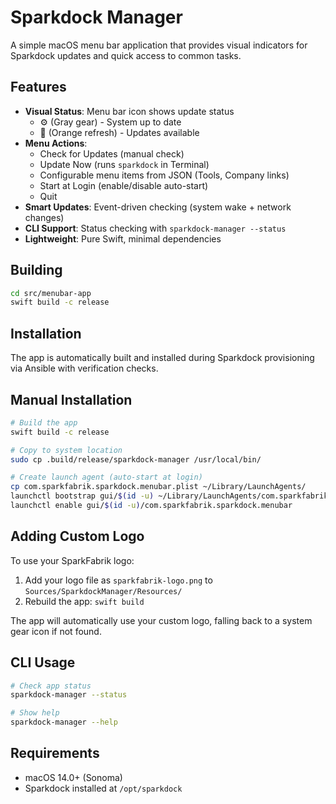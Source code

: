 # Sparkdock Manager

A simple macOS menu bar application that provides visual indicators for Sparkdock updates and quick access to common tasks.

## Features

- **Visual Status**: Menu bar icon shows update status
  - ⚙️ (Gray gear) - System up to date  
  - 🔄 (Orange refresh) - Updates available
- **Menu Actions**:
  - Check for Updates (manual check)
  - Update Now (runs `sparkdock` in Terminal)
  - Configurable menu items from JSON (Tools, Company links)
  - Start at Login (enable/disable auto-start)
  - Quit
- **Smart Updates**: Event-driven checking (system wake + network changes)
- **CLI Support**: Status checking with `sparkdock-manager --status`
- **Lightweight**: Pure Swift, minimal dependencies

## Building

```bash
cd src/menubar-app
swift build -c release
```

## Installation

The app is automatically built and installed during Sparkdock provisioning via Ansible with verification checks.

## Manual Installation

```bash
# Build the app
swift build -c release

# Copy to system location
sudo cp .build/release/sparkdock-manager /usr/local/bin/

# Create launch agent (auto-start at login)
cp com.sparkfabrik.sparkdock.menubar.plist ~/Library/LaunchAgents/
launchctl bootstrap gui/$(id -u) ~/Library/LaunchAgents/com.sparkfabrik.sparkdock.menubar.plist
launchctl enable gui/$(id -u)/com.sparkfabrik.sparkdock.menubar
```

## Adding Custom Logo

To use your SparkFabrik logo:

1. Add your logo file as `sparkfabrik-logo.png` to `Sources/SparkdockManager/Resources/`
2. Rebuild the app: `swift build`

The app will automatically use your custom logo, falling back to a system gear icon if not found.

## CLI Usage

```bash
# Check app status
sparkdock-manager --status

# Show help
sparkdock-manager --help
```

## Requirements

- macOS 14.0+ (Sonoma)
- Sparkdock installed at `/opt/sparkdock`